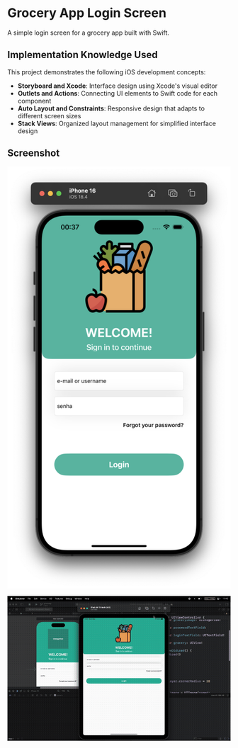 # Grocery App Login Screen

A simple login screen for a grocery app built with Swift.

## Implementation Knowledge Used

This project demonstrates the following iOS development concepts:

- **Storyboard and Xcode**: Interface design using Xcode's visual editor
- **Outlets and Actions**: Connecting UI elements to Swift code for each component
- **Auto Layout and Constraints**: Responsive design that adapts to different screen sizes
- **Stack Views**: Organized layout management for simplified interface design

## Screenshot

![Login Screen Preview](assets/demo.png)

![Login Screen Preview](assets/demo.gif)


